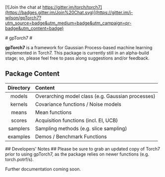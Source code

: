 [![Join the chat at https://gitter.im/torch/torch7](https://badges.gitter.im/Join%20Chat.svg)](https://gitter.im/j-wilson/gpTorch7?utm_source=badge&utm_medium=badge&utm_campaign=pr-badge&utm_content=badge)

<a name="gpTorch7.intro.dok"/>
# gpTorch7 #

__gpTorch7__ is a framework for Gaussian Process-based machine learning implemented in Torch7. This package is currently still in an alpha-build stage; so, please feel free to pass along suggestions and/or feedback.
<a name="gpTorch7.content.dok"/>
## Package Content ##

Directory    | Content 
:-------------:|:----------------------
models   | Overarching model class (e.g. Gaussian processes)
kernels  | Covariance functions / Noise models
means    | Mean functions
scores   | Acquisition functions (incl. EI, UCB)
samplers | Sampling methods (e.g. slice sampling)
examples | Demos / Benchmark Functions
<a name="gpTorch7.dev.dok"/>
## Developers' Notes ##
Please be sure to grab an updated copy of Torch7 prior to using gpTorch7, as the package relies on newer functions (e.g. torch.potrf/s).

Further documentation coming soon.
